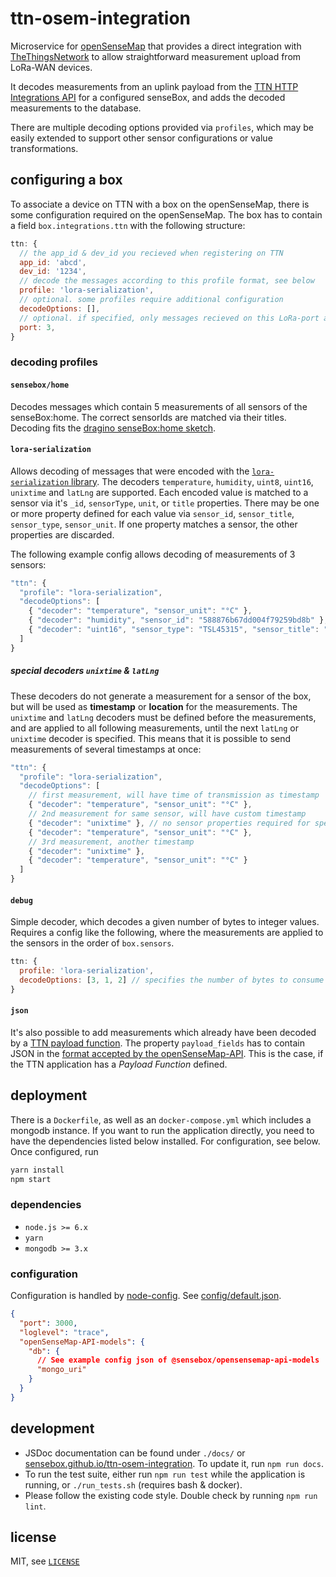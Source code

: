# ttn-osem-integration

Microservice for [openSenseMap](https://opensensemap.org) that provides a
direct integration with [TheThingsNetwork](https://thethingsnetwork.org)
to allow straightforward measurement upload from LoRa-WAN devices.

It decodes measurements from an uplink payload from the [TTN HTTP Integrations API](https://www.thethingsnetwork.org/docs/applications/http/)
for a configured senseBox, and adds the decoded measurements to the database.

There are multiple decoding options provided via `profiles`, which may be
easily extended to support other sensor configurations or value transformations.

## configuring a box
To associate a device on TTN with a box on the openSenseMap, there is some
configuration required on the openSenseMap. The box has to contain a field
`box.integrations.ttn` with the following structure:
```js
ttn: {
  // the app_id & dev_id you recieved when registering on TTN
  app_id: 'abcd',
  dev_id: '1234',
  // decode the messages according to this profile format, see below
  profile: 'lora-serialization',
  // optional. some profiles require additional configuration
  decodeOptions: [],
  // optional. if specified, only messages recieved on this LoRa-port are stored
  port: 3,
}
```

### decoding profiles
#### `sensebox/home`
Decodes messages which contain 5 measurements of all sensors of the senseBox:home.
The correct sensorIds are matched via their titles. Decoding fits the [dragino senseBox:home sketch](https://github.com/sensebox/random-sketches/blob/master/lora/dragino/dragino.ino).

#### `lora-serialization`
Allows decoding of messages that were encoded with the [`lora-serialization` library](https://github.com/thesolarnomad/lora-serialization).
The decoders `temperature`, `humidity`, `uint8`, `uint16`, `unixtime` and `latLng` are supported.
Each encoded value is matched to a sensor via it's `_id`, `sensorType`, `unit`, or `title` properties.
There may be one or more property defined for each value via `sensor_id`, `sensor_title`, `sensor_type`, `sensor_unit`.
If one property matches a sensor, the other properties are discarded.

The following example config allows decoding of measurements of 3 sensors:
```js
"ttn": {
  "profile": "lora-serialization",
  "decodeOptions": [
    { "decoder": "temperature", "sensor_unit": "°C" },
    { "decoder": "humidity", "sensor_id": "588876b67dd004f79259bd8b" },
    { "decoder": "uint16", "sensor_type": "TSL45315", "sensor_title": "Beleuchtungsstärke" }
  ]
}
```

##### special decoders `unixtime` & `latLng`
These decoders do not generate a measurement for a sensor of the box, but will
be used as **timestamp** or **location** for the measurements.
The `unixtime` and `latLng` decoders must be defined before the measurements,
and are applied to all following measurements, until the next `latLng` or
`unixtime` decoder is specified.
This means that it is possible to send measurements of several timestamps at once:
```js
"ttn": {
  "profile": "lora-serialization",
  "decodeOptions": [
    // first measurement, will have time of transmission as timestamp
    { "decoder": "temperature", "sensor_unit": "°C" },
    // 2nd measurement for same sensor, will have custom timestamp
    { "decoder": "unixtime" }, // no sensor properties required for special decoders
    { "decoder": "temperature", "sensor_unit": "°C" },
    // 3rd measurement, another timestamp
    { "decoder": "unixtime" },
    { "decoder": "temperature", "sensor_unit": "°C" }
  ]
}
```

#### `debug`
Simple decoder, which decodes a given number of bytes to integer values.
Requires a config like the following, where the measurements are applied to the sensors in the order of `box.sensors`.
```js
ttn: {
  profile: 'lora-serialization',
  decodeOptions: [3, 1, 2] // specifies the number of bytes to consume for each measurement
}
```

#### `json`
It's also possible to add measurements which already have been decoded by a [TTN payload function](https://www.thethingsnetwork.org/docs/devices/uno/quick-start.html#monitor--decode-messages).
The property `payload_fields` has to contain JSON in the [format accepted by the openSenseMap-API](https://docs.opensensemap.org/#api-Measurements-postNewMeasurements).
This is the case, if the TTN application has a *Payload Function* defined.

## deployment
There is a `Dockerfile`, as well as an `docker-compose.yml` which includes a mongodb instance.
If you want to run the application directly, you need to have the dependencies listed below installed.
For configuration, see below. Once configured, run
```bash
yarn install
npm start
```

### dependencies
- `node.js >= 6.x`
- `yarn`
- `mongodb >= 3.x`

### configuration
Configuration is handled by [node-config]. See [config/default.json](config/default.json).
```json
{
  "port": 3000,
  "loglevel": "trace",
  "openSenseMap-API-models": {
    "db": {
      // See example config json of @sensebox/opensensemap-api-models
      "mongo_uri"
    }
  }
}
```

## development
- JSDoc documentation can be found under `./docs/` or [sensebox.github.io/ttn-osem-integration](https://sensebox.github.io/ttn-osem-integration). To update it, run `npm run docs`.
- To run the test suite, either run `npm run test` while the application is running, or `./run_tests.sh` (requires bash & docker).
- Please follow the existing code style. Double check by running `npm run lint`.

## license
MIT, see [`LICENSE`](LICENSE)

[node-config]: https://github.com/lorenwest/node-config
